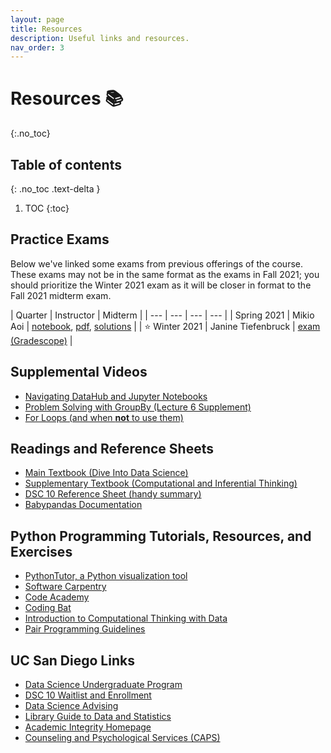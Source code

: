 ```yaml
---
layout: page
title: Resources
description: Useful links and resources.
nav_order: 3
---
```


# Resources 📚
{:.no_toc}

## Table of contents
{: .no_toc .text-delta }

1. TOC
{:toc}

## Practice Exams

Below we've linked some exams from previous offerings of the course. These exams may not be in the same format as the exams in Fall 2021; you should prioritize the Winter 2021 exam as it will be closer in format to the Fall 2021 midterm exam.

| Quarter | Instructor | Midterm |
| --- | --- | --- | --- |
| Spring 2021 | Mikio Aoi | [notebook](http://datahub.ucsd.edu/user-redirect/git-sync?repo=https://github.com/dsc-courses/dsc10-2021-fa&subPath=other/sp21_practice_exam/sp21_practice_exam_notebook.ipynb), [pdf](../resources/exams/practice_exam_S21.pdf), [solutions](../resources/exams/practice_exam_S21_solutions.pdf) |
| ⭐️ Winter 2021 | Janine Tiefenbruck | [exam (Gradescope)](https://www.gradescope.com/courses/314157/assignments/1595884/) |

## Supplemental Videos

- [Navigating DataHub and Jupyter Notebooks](https://youtu.be/Hq8VaNirDRQ)
- [Problem Solving with GroupBy (Lecture 6 Supplement)](https://youtu.be/xg7rnjWnZ48)
- [For Loops (and when **not** to use them)](https://youtu.be/BlczSBT80fU)

## Readings and Reference Sheets

- [Main Textbook (Dive Into Data Science)](https://eldridgejm.github.io/dive_into_data_science/front.html)
- [Supplementary Textbook (Computational and Inferential Thinking)](https://inferentialthinking.com)
- [DSC 10 Reference Sheet (handy summary)](https://drive.google.com/file/d/1mQApk9Ovdi-QVqMgnNcq5dZcWucUKoG-/view?usp=sharing)
- [Babypandas Documentation](https://babypandas.readthedocs.io/en/latest/index.html)

## Python Programming Tutorials, Resources, and Exercises
- [PythonTutor, a Python visualization tool](https://pythontutor.com/visualize.html#mode=edit)
- [Software Carpentry](https://swcarpentry.github.io/python-novice-inflammation/)
- [Code Academy](https://www.codecademy.com/learn/learn-python)
- [Coding Bat](https://codingbat.com/python)
- [Introduction to Computational Thinking with Data](http://data94.org)
- [Pair Programming Guidelines](../pair-programming)

## UC San Diego Links
- [Data Science Undergraduate Program](https://datascience.ucsd.edu/academics/undergraduate/)
- [DSC 10 Waitlist and Enrollment](https://datascience.ucsd.edu/academics/undergraduate/course-information/enrolling-in-classes/)
- [Data Science Advising](https://datascience.ucsd.edu/academics/undergraduate/advising/)
- [Library Guide to Data and Statistics](https://ucsd.libguides.com/data-statistics)
- [Academic Integrity Homepage](https://academicintegrity.ucsd.edu)
- [Counseling and Psychological Services (CAPS)](https://caps.ucsd.edu)